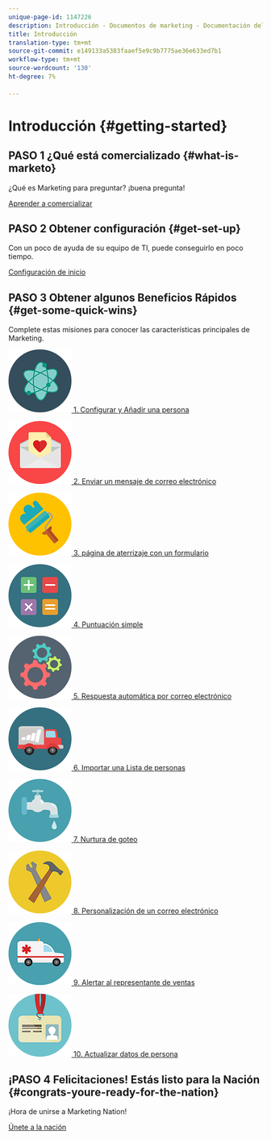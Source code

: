 ```yaml
---
unique-page-id: 1147226
description: Introducción - Documentos de marketing - Documentación del producto
title: Introducción
translation-type: tm+mt
source-git-commit: e149133a5383faaef5e9c9b7775ae36e633ed7b1
workflow-type: tm+mt
source-wordcount: '130'
ht-degree: 7%

---
```



# Introducción {#getting-started}

## PASO 1 ¿Qué está comercializado {#what-is-marketo}

¿Qué es Marketing para preguntar? ¡buena pregunta!

[Aprender a comercializar](/help/marketo/getting-started/what-is-marketo.md)

## PASO 2 Obtener configuración {#get-set-up}

Con un poco de ayuda de su equipo de TI, puede conseguirlo en poco tiempo.

[Configuración de inicio](/help/marketo/getting-started/setup-steps.md)

## PASO 3 Obtener algunos Beneficios Rápidos {#get-some-quick-wins}

Complete estas misiones para conocer las características principales de Marketing.

[![](/help/marketo/getting-started/assets/getting-started-1.png) 1. Configurar y Añadir una persona](https://docs.marketo.com/pages/viewpage.action?pageId=2359351)

[![](/help/marketo/getting-started/assets/getting-started-2.png) 2. Enviar un mensaje de correo electrónico](getting-started/quick-wins/send-an-email.md)

[![](/help/marketo/getting-started/assets/getting-started-3.png) 3. página de aterrizaje con un formulario](getting-started/quick-wins/landing-page-with-a-form.md)

[![](/help/marketo/getting-started/assets/getting-started-4.png) 4. Puntuación simple](getting-started/quick-wins/simple-scoring.md)

[![](/help/marketo/getting-started/assets/getting-started-5.png) 5. Respuesta automática por correo electrónico](getting-started/quick-wins/email-auto-response.md)

[![](/help/marketo/getting-started/assets/getting-started-6.png) 6. Importar una Lista de personas](getting-started/quick-wins/import-a-list-of-people.md)

[![](/help/marketo/getting-started/assets/getting-started-7.png) 7. Nurtura de goteo](getting-started/quick-wins/drip-drip-nurture.md)

[![](/help/marketo/getting-started/assets/getting-started-8.png) 8. Personalización de un correo electrónico](getting-started/quick-wins/personalize-an-email.md)

[![](/help/marketo/getting-started/assets/getting-started-9.png) 9. Alertar al representante de ventas](getting-started/quick-wins/alert-the-sales-rep.md)

[![](/help/marketo/getting-started/assets/getting-started-10.png) 10. Actualizar datos de persona](getting-started/quick-wins/update-person-data.md)

## ¡PASO 4 Felicitaciones! Estás listo para la Nación {#congrats-youre-ready-for-the-nation}

¡Hora de unirse a Marketing Nation!

[Únete a la nación](https://nation.marketo.com)
